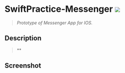# SwiftPractice-Messenger <img src="https://img.shields.io/badge/SWIFT-5.5-lightgrey?style=flat-square&logo=Swift&logoColor=white"/></a>
>*Prototype of Messenger App for IOS.*
<!--구분-->
Description
---
>**  
<!--구분-->
Screenshot 
---
